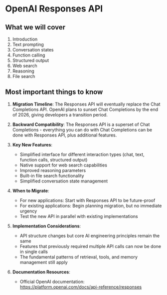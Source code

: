 # OpenAI Responses API

## What we will cover

1. Introduction
2. Text prompting
3. Conversation states
4. Function calling
5. Structured output
6. Web search
7. Reasoning
8. File search

## Most important things to know

1. **Migration Timeline**: The Responses API will eventually replace the Chat Completions API. OpenAI plans to sunset Chat Completions by the end of 2026, giving developers a transition period.

2. **Backward Compatibility**: The Responses API is a superset of Chat Completions - everything you can do with Chat Completions can be done with Responses API, plus additional features.

3. **Key New Features**:
   - Simplified interface for different interaction types (chat, text, function calls, structured output)
   - Native support for web search capabilities
   - Improved reasoning parameters
   - Built-in file search functionality
   - Simplified conversation state management

4. **When to Migrate**:
   - For new applications: Start with Responses API to be future-proof
   - For existing applications: Begin planning migration, but no immediate urgency
   - Test the new API in parallel with existing implementations

5. **Implementation Considerations**:
   - API structure changes but core AI engineering principles remain the same
   - Features that previously required multiple API calls can now be done in single calls
   - The fundamental patterns of retrieval, tools, and memory management still apply

6. **Documentation Resources**:
   - Official OpenAI documentation: https://platform.openai.com/docs/api-reference/responses
